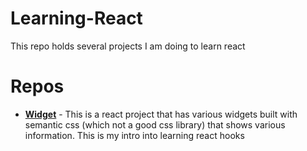# Learning-React
This repo holds several projects I am doing to learn react

# Repos
- [**Widget**](https://github.com/BossDaily/Learning-React/tree/Widget) - This is a react project that has various widgets built with semantic css (which not a good css library) that shows various information. This is my intro into learning react hooks 
